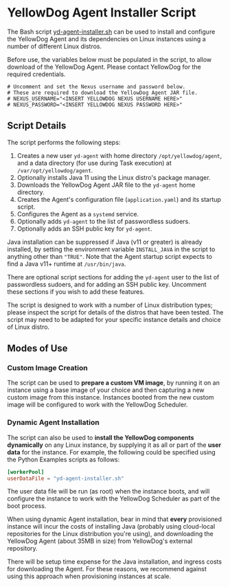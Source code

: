 # YellowDog Agent Installer Script

The Bash script [yd-agent-installer.sh](yd-agent-installer.sh) can be used to install and configure the YellowDog Agent and its dependencies on Linux instances using a number of different Linux distros.

Before use, the variables below must be populated in the script, to allow download of the YellowDog Agent. Please contact YellowDog for the required credentials.

```shell
# Uncomment and set the Nexus username and password below.
# These are required to download the YellowDog Agent JAR file.
# NEXUS_USERNAME="<INSERT YELLOWDOG NEXUS USERNAME HERE>"
# NEXUS_PASSWORD="<INSERT YELLOWDOG NEXUS PASSWORD HERE>"
```

## Script Details

The script performs the following steps:

1. Creates a new user `yd-agent` with home directory `/opt/yellowdog/agent`, and a data directory (for use during Task execution) at `/var/opt/yellowdog/agent`.
2. Optionally installs Java 11 using the Linux distro's package manager.
3. Downloads the YellowDog Agent JAR file to the `yd-agent` home directory.
4. Creates the Agent's configuration file (`application.yaml`) and its startup script.
5. Configures the Agent as a `systemd` service.
6. Optionally adds `yd-agent` to the list of passwordless sudoers.
7. Optionally adds an SSH public key for `yd-agent`.

Java installation can be suppressed if Java (v11 or greater) is already installed, by setting the environment variable `INSTALL_JAVA` in the script to anything other than `"TRUE"`. Note that the Agent startup script expects to find a Java v11+ runtime at `/usr/bin/java`.

There are optional script sections for adding the `yd-agent` user to the list of passwordless sudoers, and for adding an SSH public key. Uncomment these sections if you wish to add these features.

The script is designed to work with a number of Linux distribution types; please inspect the script for details of the distros that have been tested. The script may need to be adapted for your specific instance details and choice of Linux distro.

## Modes of Use

### Custom Image Creation

The script can be used to **prepare a custom VM image**, by running it on an instance using a base image of your choice and then capturing a new custom image from this instance. Instances booted from the new custom image will be configured to work with the YellowDog Scheduler.

### Dynamic Agent Installation

The script can also be used to **install the YellowDog components dynamically** on any Linux instance, by supplying it as all or part of the **user data** for the instance. For example, the following could be specified using the Python Examples scripts as follows:

```toml
[workerPool]
userDataFile = "yd-agent-installer.sh"
```

The user data file will be run (as root) when the instance boots, and will configure the instance to work with the YellowDog Scheduler as part of the boot process.

When using dynamic Agent installation, bear in mind that **every** provisioned instance will incur the costs of installing Java (probably using cloud-local repositories for the Linux distribution you're using), and downloading the YellowDog Agent (about 35MB in size) from YellowDog's external repository.

There will be setup time expense for the Java installation, and ingress costs for downloading the Agent. For these reasons, we recommend against using this approach when provisioning instances at scale.
